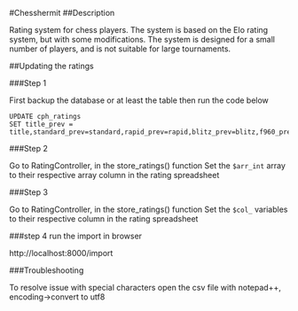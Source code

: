 #Chesshermit
##Description

Rating system for chess players. The system is based on the Elo rating system, but with some modifications. The system is designed for a small number of players, and is not suitable for large tournaments.

##Updating the ratings

###Step 1

First backup the database or at least the table then run the code below

```Mysql
UPDATE cph_ratings
SET title_prev = title,standard_prev=standard,rapid_prev=rapid,blitz_prev=blitz,f960_prev=f960
```

###Step 2

Go to RatingController, in the store_ratings() function Set the `$arr_int` array to their respective array column in the rating spreadsheet

###Step 3

Go to RatingController, in the store_ratings() function Set the `$col_` variables to their respective column in the rating spreadsheet

###step 4
run the import in browser

http://localhost:8000/import

###Troubleshooting

To resolve issue with special characters open the csv file with notepad++, encoding->convert to utf8




